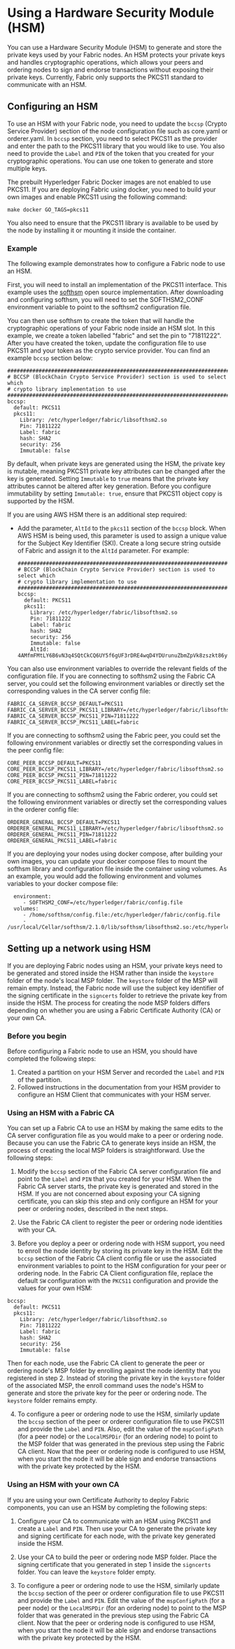 # Using a Hardware Security Module (HSM)

You can use a Hardware Security Module (HSM) to generate and store the private
keys used by your Fabric nodes. An HSM protects your private keys and handles
cryptographic operations, which allows your peers and ordering nodes to sign and
endorse transactions without exposing their private keys. Currently, Fabric only
supports the PKCS11 standard to communicate with an HSM.

## Configuring an HSM

To use an HSM with your Fabric node, you need to update the `bccsp` (Crypto Service
Provider) section of the node configuration file such as core.yaml or
orderer.yaml. In `bccsp` section, you need to select PKCS11 as the provider
and enter the path to the PKCS11 library that you would like to use. You also need
to provide the `Label` and `PIN` of the token that you created for your cryptographic operations.
You can use one token to generate and store multiple keys.

The prebuilt Hyperledger Fabric Docker images are not enabled to use PKCS11. If
you are deploying Fabric using docker, you need to build your own images and
enable PKCS11 using the following command:
```
make docker GO_TAGS=pkcs11
```
You also need to ensure that the PKCS11 library is available to be used by the
node by installing it or mounting it inside the container.

### Example

The following example demonstrates how to configure a Fabric node to use an HSM.

First, you will need to install an implementation of the PKCS11 interface. This
example uses the [softhsm](https://github.com/opendnssec/SoftHSMv2) open source
implementation. After downloading and configuring softhsm, you will need to set
the SOFTHSM2_CONF environment variable to point to the softhsm2 configuration
file.

You can then use softhsm to create the token that will handle the cryptographic
operations of your Fabric node inside an HSM slot. In this example, we create a
token labelled "fabric" and set the pin to "71811222". After you have created
the token, update the configuration file to use PKCS11 and your token as the
crypto service provider. You can find an example `bccsp` section below:

```
#############################################################################
# BCCSP (BlockChain Crypto Service Provider) section is used to select which
# crypto library implementation to use
#############################################################################
bccsp:
  default: PKCS11
  pkcs11:
    Library: /etc/hyperledger/fabric/libsofthsm2.so
    Pin: 71811222
    Label: fabric
    hash: SHA2
    security: 256
    Immutable: false
```

By default, when private keys are generated using the HSM, the private key is mutable, meaning PKCS11 private key  attributes can be changed after the key is generated. Setting `Immutable` to `true` means that the private key attributes cannot be altered after key generation. Before you configure immutability by setting `Immutable: true`, ensure that PKCS11 object copy is supported by the HSM.

If you are using AWS HSM there is an additional step required:

- Add the parameter, `AltId` to the `pkcs11` section of the `bccsp` block. When AWS HSM is being used, this parameter is used to assign a unique value for the Subject Key Identifier (SKI). Create a long secure string outside of Fabric and assign it to the `AltId` parameter. For example:

  ```
  #############################################################################
  # BCCSP (BlockChain Crypto Service Provider) section is used to select which
  # crypto library implementation to use
  #############################################################################
  bccsp:
    default: PKCS11
    pkcs11:
      Library: /etc/hyperledger/fabric/libsofthsm2.so
      Pin: 71811222
      Label: fabric
      hash: SHA2
      security: 256
      Immutable: false
      AltId: 4AMfmFMtLY6B6vN3q4SQtCkCQ6UY5f6gUF3rDRE4wqD4YDUrunuZbmZpVk8zszkt86yenPBUGE2aCQCZmQFcmnj3UaxyLzfTMjCnapAe3
  ```

You can also use environment variables to override the relevant fields of the
configuration file. If you are connecting to softhsm2 using the Fabric CA server,
you could set the following environment variables or directly set the corresponding values in the CA server config file:

```
FABRIC_CA_SERVER_BCCSP_DEFAULT=PKCS11
FABRIC_CA_SERVER_BCCSP_PKCS11_LIBRARY=/etc/hyperledger/fabric/libsofthsm2.so
FABRIC_CA_SERVER_BCCSP_PKCS11_PIN=71811222
FABRIC_CA_SERVER_BCCSP_PKCS11_LABEL=fabric
```
If you are connecting to softhsm2 using the Fabric peer, you could set the following environment variables or directly set the corresponding values in the peer config file:

```
CORE_PEER_BCCSP_DEFAULT=PKCS11
CORE_PEER_BCCSP_PKCS11_LIBRARY=/etc/hyperledger/fabric/libsofthsm2.so
CORE_PEER_BCCSP_PKCS11_PIN=71811222
CORE_PEER_BCCSP_PKCS11_LABEL=fabric
```

If you are connecting to softhsm2 using the Fabric orderer, you could set the following environment variables or directly set the corresponding values in the orderer config file:

```
ORDERER_GENERAL_BCCSP_DEFAULT=PKCS11
ORDERER_GENERAL_PKCS11_LIBRARY=/etc/hyperledger/fabric/libsofthsm2.so
ORDERER_GENERAL_PKCS11_PIN=71811222
ORDERER_GENERAL_PKCS11_LABEL=fabric
```

If you are deploying your nodes using docker compose, after building your own
images, you can update your docker compose files to mount the softhsm library
and configuration file inside the container using volumes. As an example, you
would add the following environment and volumes variables to your docker compose
file:
```
  environment:
     - SOFTHSM2_CONF=/etc/hyperledger/fabric/config.file
  volumes:
     - /home/softhsm/config.file:/etc/hyperledger/fabric/config.file
     - /usr/local/Cellar/softhsm/2.1.0/lib/softhsm/libsofthsm2.so:/etc/hyperledger/fabric/libsofthsm2.so
```

## Setting up a network using HSM

If you are deploying Fabric nodes using an HSM, your private keys need to be
generated and stored inside the HSM rather than inside the `keystore` folder of the node's
local MSP folder. The `keystore` folder of the MSP will remain empty. Instead,
the Fabric node will use the subject key identifier of the signing certificate
in the `signcerts` folder to retrieve the private key from inside the HSM.
The process for creating the node MSP folders differs depending on whether you
are using a Fabric Certificate Authority (CA) or your own CA.

### Before you begin

Before configuring a Fabric node to use an HSM, you should have completed the following steps:

1. Created a partition on your HSM Server and recorded the `Label` and `PIN` of the partition.
2. Followed instructions in the documentation from your HSM provider to configure an HSM Client that communicates with your HSM server.

### Using an HSM with a Fabric CA

You can set up a Fabric CA to use an HSM by making the same edits to the CA server configuration file as you would make to a peer or ordering node. Because you can use the Fabric CA to generate keys inside an HSM, the process of creating the local MSP folders is straightforward. Use the following steps:

1. Modify the `bccsp` section of the Fabric CA server configuration file and point to the `Label` and `PIN` that you created for your HSM. When the Fabric CA server starts, the private key is generated and stored in the HSM. If you are not concerned about exposing your CA signing certificate, you can skip this step and only configure an HSM for your peer or ordering nodes, described in the next steps.

2. Use the Fabric CA client to register the peer or ordering node identities with your CA.

3. Before you deploy a peer or ordering node with HSM support, you need to enroll the node identity by storing its private key in the HSM. Edit the `bccsp` section of the Fabric CA client config file or use the associated environment variables to point to the HSM configuration for your peer or ordering node. In the Fabric CA Client configuration file, replace the default `SW` configuration with the `PKCS11` configuration and provide the values for your own HSM:

  ```
  bccsp:
    default: PKCS11
    pkcs11:
      Library: /etc/hyperledger/fabric/libsofthsm2.so
      Pin: 71811222
      Label: fabric
      hash: SHA2
      security: 256
      Immutable: false
  ```

  Then for each node, use the Fabric CA client to generate the peer or ordering node's MSP folder by enrolling against the node identity that you registered in step 2. Instead of storing the private key in the `keystore` folder of the associated MSP, the enroll command uses the node's HSM to generate and store the private key for the peer or ordering node. The `keystore` folder remains empty.

4. To configure a peer or ordering node to use the HSM, similarly update the `bccsp` section of the peer or orderer configuration file to use PKCS11 and provide the `Label` and `PIN`. Also, edit the value of the `mspConfigPath` (for a peer node) or the `LocalMSPDir` (for an ordering node) to point to the MSP folder that was generated in the previous step using the Fabric CA client. Now that the peer or ordering node is configured to use HSM, when you start the node it will be able sign and endorse transactions with the private key protected by the HSM.

### Using an HSM with your own CA

If you are using your own Certificate Authority to deploy Fabric components, you
can use an HSM by completing the following steps:

1. Configure your CA to communicate with an HSM using PKCS11 and create a `Label` and `PIN`.
Then use your CA to generate the private key and signing certificate for each
node, with the private key generated inside the HSM.

2. Use your CA to build the peer or ordering node MSP folder. Place the signing certificate that you generated in step 1 inside the `signcerts` folder. You can leave the `keystore` folder empty.

3. To configure a peer or ordering node to use the HSM, similarly update the `bccsp` section of the peer or orderer configuration file to use PKCS11 and provide the `Label` and `PIN`. Edit the value of the `mspConfigPath` (for a peer node) or the `LocalMSPDir` (for an ordering node) to point to the MSP folder that was generated in the previous step using the Fabric CA client. Now that the peer or ordering node is configured to use HSM, when you start the node it will be able sign and endorse transactions with the private key protected by the HSM.

<!--- Licensed under Creative Commons Attribution 4.0 International License
https://creativecommons.org/licenses/by/4.0/ -->
